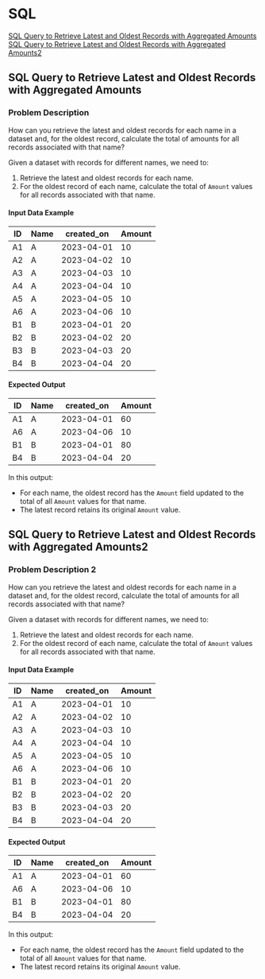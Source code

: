 # SQL
 [SQL Query to Retrieve Latest and Oldest Records with Aggregated Amounts](#sql-query-to-retrieve-latest-and-oldest-records-with-aggregated-amounts-1)
 [SQL Query to Retrieve Latest and Oldest Records with Aggregated Amounts2](#sql-query-to-retrieve-latest-and-oldest-records-with-aggregated-amounts2-1)

## SQL Query to Retrieve Latest and Oldest Records with Aggregated Amounts
### Problem Description
How can you retrieve the latest and oldest records for each name in a dataset and, for the oldest record, calculate the total of amounts for all records associated with that name?

Given a dataset with records for different names, we need to:

1. Retrieve the latest and oldest records for each name.
2. For the oldest record of each name, calculate the total of `Amount` values for all records associated with that name.

#### Input Data Example

| ID  | Name | created_on | Amount |
|-----|------|------------|--------|
| A1  | A    | 2023-04-01 | 10     |
| A2  | A    | 2023-04-02 | 10     |
| A3  | A    | 2023-04-03 | 10     |
| A4  | A    | 2023-04-04 | 10     |
| A5  | A    | 2023-04-05 | 10     |
| A6  | A    | 2023-04-06 | 10     |
| B1  | B    | 2023-04-01 | 20     |
| B2  | B    | 2023-04-02 | 20     |
| B3  | B    | 2023-04-03 | 20     |
| B4  | B    | 2023-04-04 | 20     |

#### Expected Output

| ID  | Name | created_on | Amount |
|-----|------|------------|--------|
| A1  | A    | 2023-04-01 | 60     |
| A6  | A    | 2023-04-06 | 10     |
| B1  | B    | 2023-04-01 | 80     |
| B4  | B    | 2023-04-04 | 20     |

In this output:
- For each name, the oldest record has the `Amount` field updated to the total of all `Amount` values for that name.
- The latest record retains its original `Amount` value.

## SQL Query to Retrieve Latest and Oldest Records with Aggregated Amounts2
### Problem Description 2
How can you retrieve the latest and oldest records for each name in a dataset and, for the oldest record, calculate the total of amounts for all records associated with that name?

Given a dataset with records for different names, we need to:

1. Retrieve the latest and oldest records for each name.
2. For the oldest record of each name, calculate the total of `Amount` values for all records associated with that name.

#### Input Data Example

| ID  | Name | created_on | Amount |
|-----|------|------------|--------|
| A1  | A    | 2023-04-01 | 10     |
| A2  | A    | 2023-04-02 | 10     |
| A3  | A    | 2023-04-03 | 10     |
| A4  | A    | 2023-04-04 | 10     |
| A5  | A    | 2023-04-05 | 10     |
| A6  | A    | 2023-04-06 | 10     |
| B1  | B    | 2023-04-01 | 20     |
| B2  | B    | 2023-04-02 | 20     |
| B3  | B    | 2023-04-03 | 20     |
| B4  | B    | 2023-04-04 | 20     |

#### Expected Output

| ID  | Name | created_on | Amount |
|-----|------|------------|--------|
| A1  | A    | 2023-04-01 | 60     |
| A6  | A    | 2023-04-06 | 10     |
| B1  | B    | 2023-04-01 | 80     |
| B4  | B    | 2023-04-04 | 20     |

In this output:
- For each name, the oldest record has the `Amount` field updated to the total of all `Amount` values for that name.
- The latest record retains its original `Amount` value.